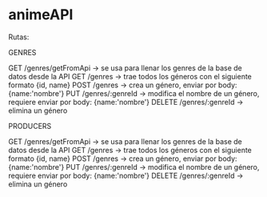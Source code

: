 # animeAPI

Rutas:

GENRES

GET /genres/getFromApi -> se usa para llenar los genres de la base de datos desde la API
GET /genres -> trae todos los géneros con el siguiente formato {id, name}
POST /genres -> crea un género, enviar por body: {name:'nombre'}
PUT /genres/:genreId -> modifica el nombre de un género, requiere enviar por body: {name:'nombre'}
DELETE /genres/:genreId -> elimina un género

PRODUCERS

GET /genres/getFromApi -> se usa para llenar los genres de la base de datos desde la API
GET /genres -> trae todos los géneros con el siguiente formato {id, name}
POST /genres -> crea un género, enviar por body: {name:'nombre'}
PUT /genres/:genreId -> modifica el nombre de un género, requiere enviar por body: {name:'nombre'}
DELETE /genres/:genreId -> elimina un género
